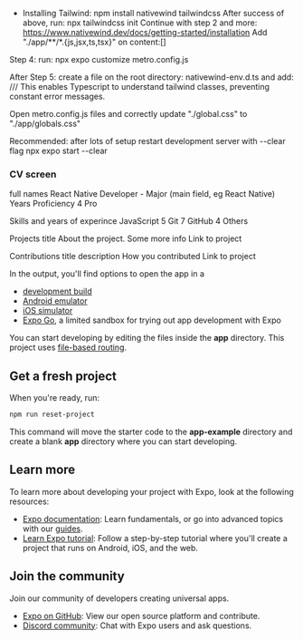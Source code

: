 - Installing Tailwind:
npm install nativewind tailwindcss 
After success of above, run: npx tailwindcss init
Continue with step 2 and more: https://www.nativewind.dev/docs/getting-started/installation
Add "./app/**/*.{js,jsx,ts,tsx}" on content:[]

Step 4: run: npx expo customize metro.config.js

After Step 5: create a file on the root directory: nativewind-env.d.ts and add:
/// <reference types="nativewind/types"/>
This enables Typescript to understand tailwind classes, preventing constant error messages.

Open metro.config.js files and correctly update "./global.css" to "./app/globals.css"

Recommended: after lots of setup restart development server with --clear flag
npx expo start --clear

### CV screen
full names
React Native Developer - Major (main field, eg React Native)
Years    Proficiency
4        Pro

Skills and years of experince
JavaScript  5
Git         7
GitHub      4
Others

Projects
title
About the project. Some more info
Link to project

Contributions
title
description
How you contributed
Link to project



In the output, you'll find options to open the app in a

- [development build](https://docs.expo.dev/develop/development-builds/introduction/)
- [Android emulator](https://docs.expo.dev/workflow/android-studio-emulator/)
- [iOS simulator](https://docs.expo.dev/workflow/ios-simulator/)
- [Expo Go](https://expo.dev/go), a limited sandbox for trying out app development with Expo

You can start developing by editing the files inside the **app** directory. This project uses [file-based routing](https://docs.expo.dev/router/introduction).

## Get a fresh project

When you're ready, run:

```bash
npm run reset-project
```

This command will move the starter code to the **app-example** directory and create a blank **app** directory where you can start developing.

## Learn more

To learn more about developing your project with Expo, look at the following resources:

- [Expo documentation](https://docs.expo.dev/): Learn fundamentals, or go into advanced topics with our [guides](https://docs.expo.dev/guides).
- [Learn Expo tutorial](https://docs.expo.dev/tutorial/introduction/): Follow a step-by-step tutorial where you'll create a project that runs on Android, iOS, and the web.

## Join the community

Join our community of developers creating universal apps.

- [Expo on GitHub](https://github.com/expo/expo): View our open source platform and contribute.
- [Discord community](https://chat.expo.dev): Chat with Expo users and ask questions.

